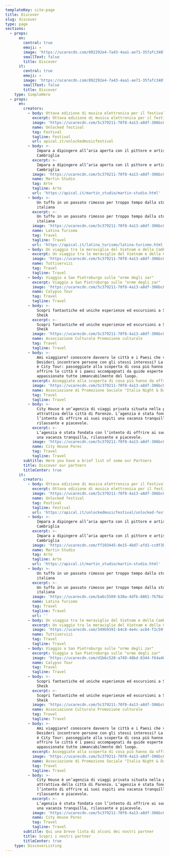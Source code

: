 ```yaml
---
templateKey: site-page
title: Discover
slug: discover
type: page
sections:
  - props:
      en:
        central: true
        emoji: ✈️
        image: 'https://ucarecdn.com/892292e4-7a43-4aa1-ae71-35fafc340758/'
        smallText: false
        title: Discover
      it:
        central: true
        emoji: ✈️
        image: 'https://ucarecdn.com/892292e4-7a43-4aa1-ae71-35fafc340758/'
        smallText: false
        title: Discover
    type: SimpleHero
  - props:
      en:
        creators:
          - body: Ottava edizione di musica elettronica per il festival siciliano
            excerpt: Ottava edizione di musica elettronica per il festival siciliano
            image: 'https://ucarecdn.com/5c379211-70f8-4a13-a8df-306bc0de15e0/'
            name: Unlocked festival
            tag: Festival
            tagline: Festival
            url: apical.it/unlockedmusicfestival
          - body: >-
              Impara a dipingere all’aria aperta con il pittore e artista Martin
              Cambriglia
            excerpt: >-
              Impara a dipingere all’aria aperta con il pittore e artista Martin
              Cambriglia
            image: 'https://ucarecdn.com/5c379211-70f8-4a13-a8df-306bc0de15e0/'
            name: Martin Studio
            tag: Arte
            tagline: Arte
            url: 'https://apical.it/martin_studio/martin-studio.html'
          - body: >-
              Un tuffo in un passato rimosso per troppo tempo dalla storia
              italiana
            excerpt: >-
              Un tuffo in un passato rimosso per troppo tempo dalla storia
              italiana
            image: 'https://ucarecdn.com/5c379211-70f8-4a13-a8df-306bc0de15e0/'
            name: Latina Turismo
            tag: Travel
            tagline: Travel
            url: 'https://apical.it/latina_turismo/latina-turismo.html'
          - body: Un viaggio tra le meraviglie del Vietnam e della Cambogia
            excerpt: Un viaggio tra le meraviglie del Vietnam e della Cambogia
            image: 'https://ucarecdn.com/5c379211-70f8-4a13-a8df-306bc0de15e0/'
            name: Tuttiservizi
            tag: Travel
            tagline: Travel
          - body: Viaggio a San Pietroburgo sulle "orme degli zar"
            excerpt: Viaggio a San Pietroburgo sulle "orme degli zar"
            image: 'https://ucarecdn.com/5c379211-70f8-4a13-a8df-306bc0de15e0/'
            name: Calypso Tour
            tag: Travel
            tagline: Travel
          - body: >-
              Scopri fantastiche ed uniche esperienze ed escursioni a Sharm el
              Sheik
            excerpt: >-
              Scopri fantastiche ed uniche esperienze ed escursioni a Sharm el
              Sheik
            image: 'https://ucarecdn.com/5c379211-70f8-4a13-a8df-306bc0de15e0/'
            name: Associazione Culturale Promozione culturale
            tag: Travel
            tagline: Travel
          - body: >-
              Ami viaggiare? conoscere davvero le città e i Paesi che visiti?
              Desideri incontrare persone con gli stessi interessi? La risposta
              è City Tour: passeggiate alla scoperta di cosa più hanno da
              offrire le città è i paesi accompagnati da guide esperte e
              appassionate tutte immancabilmente del luogo.
            excerpt: Asseggiate alla scoperta di cosa più hanno da offrire le città
            image: 'https://ucarecdn.com/5c379211-70f8-4a13-a8df-306bc0de15e0/'
            name: Associazione di Promozione Sociale "Italia Night & Day"
            tag: Travel
            tagline: Travel
          - body: >-
              City House è un’agenzia di viaggi privata situata nella parte più
              attrattiva della città di Parenzo. L’agenzia è stata fondata con
              l’intento di offrire ai suoi ospiti una vacanza tranquilla,
              rilassante e piacevole.
            excerpt: >-
              L’agenzia è stata fondata con l’intento di offrire ai suoi ospiti
              una vacanza tranquilla, rilassante e piacevole.
            image: 'https://ucarecdn.com/5c379211-70f8-4a13-a8df-306bc0de15e0/'
            name: City House Porec
            tag: Travel
            tagline: Travel
        subtitle: Here you have a brief list of some our Partners
        title: Discover our partners
        titleCenter: true
      it:
        creators:
          - body: Ottava edizione di musica elettronica per il Festival siciliano
            excerpt: Ottava edizione di musica elettronica per il festival siciliano
            image: 'https://ucarecdn.com/5c379211-70f8-4a13-a8df-306bc0de15e0/'
            name: Unlocked festival
            tag: Festival
            tagline: Festival
            url: 'https://apical.it/unlockedmusicfestival/unlocked-festival.html'
          - body: >-
              Impara a dipingere all’aria aperta con il pittore e artista Martin
              Cambriglia
            excerpt: >-
              Impara a dipingere all’aria aperta con il pittore e artista Martin
              Cambriglia
            image: 'https://ucarecdn.com/ff103445-0e15-4bd7-afd1-cc0f3be1c9ff/'
            name: Martin Studio
            tag: Arte
            tagline: Arte
            url: 'https://apical.it/martin_studio/martin-studio.html'
          - body: >-
              Un tuffo in un passato rimosso per troppo tempo dalla storia
              italiana
            excerpt: >-
              Un tuffo in un passato rimosso per troppo tempo dalla storia
              italiana
            image: 'https://ucarecdn.com/ba6c5589-b30a-4dfb-8801-7b78a741bf39/'
            name: Latina Turismo
            tag: Travel
            tagline: Travel
            url: ''
          - body: Un viaggio tra le meraviglie del Vietnam e della Cambogia
            excerpt: Un viaggio tra le meraviglie del Vietnam e della Cambogia
            image: 'https://ucarecdn.com/349b9391-b4c8-4e4c-ac84-f2c59f9b0c4b/'
            name: Tuttiservizi
            tag: Travel
            tagline: Travel
          - body: Viaggio a San Pietroburgo sulle "orme degli zar"
            excerpt: Viaggio a San Pietroburgo sulle "orme degli zar"
            image: 'https://ucarecdn.com/d1b6c520-a749-48bd-8344-f64a40909de0/'
            name: Calypso Tour
            tag: Travel
            tagline: Travel
          - body: >-
              Scopri fantastiche ed uniche esperienze ed escursioni a Sharm el
              Sheik
            excerpt: >-
              Scopri fantastiche ed uniche esperienze ed escursioni a Sharm el
              Sheik
            image: 'https://ucarecdn.com/5c379211-70f8-4a13-a8df-306bc0de15e0/'
            name: Associazione Culturale Promozione culturale
            tag: Travel
            tagline: Travel
          - body: >-
              Ami viaggiare? conoscere davvero le città e i Paesi che visiti?
              Desideri incontrare persone con gli stessi interessi? La risposta
              è City Tour: passeggiate alla scoperta di cosa più hanno da
              offrire le città è i paesi accompagnati da guide esperte e
              appassionate tutte immancabilmente del luogo.
            excerpt: Asseggiate alla scoperta di cosa più hanno da offrire le città
            image: 'https://ucarecdn.com/5c379211-70f8-4a13-a8df-306bc0de15e0/'
            name: Associazione di Promozione Sociale "Italia Night & Day"
            tag: Travel
            tagline: Travel
          - body: >-
              City House è un’agenzia di viaggi privata situata nella parte più
              attrattiva della città di Parenzo. L’agenzia è stata fondata con
              l’intento di offrire ai suoi ospiti una vacanza tranquilla,
              rilassante e piacevole.
            excerpt: >-
              L’agenzia è stata fondata con l’intento di offrire ai suoi ospiti
              una vacanza tranquilla, rilassante e piacevole.
            image: 'https://ucarecdn.com/5c379211-70f8-4a13-a8df-306bc0de15e0/'
            name: City House Porec
            tag: Travel
            tagline: Travel
        subtitle: Qui una breve lista di alcuni dei nostri partner
        title: Scopri i nostri partner
        titleCenter: true
    type: DiscoverListing
---
```


